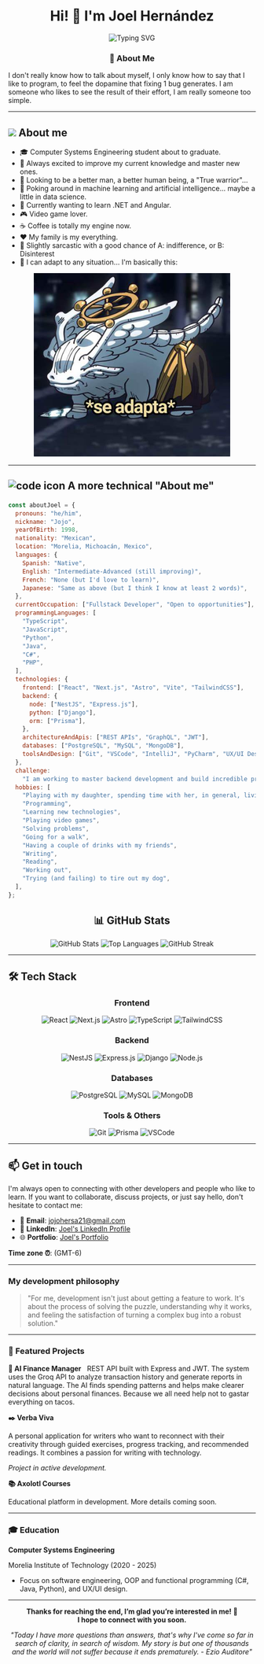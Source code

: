 <div align="center">
  
# Hi! 👋 I'm Joel Hernández

<img src="https://readme-typing-svg.herokuapp.com?font=Fira+Code&pause=1000&color=2E9EF7&center=true&vCenter=true&width=435&lines=Fullstack+Developer;Bug+Fixer+%26+Code+Lover;Always+Learning+New+Things;Coffee+Powered+Developer" alt="Typing SVG" />

</div>

<div align="center">
  
### 💭 About Me
  
</div>

I don't really know how to talk about myself, I only know how to say that I like to program, to feel the dopamine that fixing 1 bug generates. I am someone who likes to see the result of their effort, I am really someone too simple.

---

## <img src="https://media2.giphy.com/media/QssGEmpkyEOhBCb7e1/giphy.gif?cid=ecf05e47a0n3gi1bfqntqmob8g9aid1oyj2wr3ds3mg700bl&rid=giphy.gif" width="24px"> About me

- 🎓 Computer Systems Engineering student about to graduate.
- 🌱 Always excited to improve my current knowledge and master new ones.
- 🚀 Looking to be a better man, a better human being, a "True warrior"...
- 🤖 Poking around in machine learning and artificial intelligence... maybe a little in data science.
- 🧠 Currently wanting to learn .NET and Angular.
- 🎮 Video game lover.
- ☕️ Coffee is totally my engine now.
- ❤️ My family is my everything.
- 💬 Slightly sarcastic with a good chance of A: indifference, or B: Disinterest
- 🦎 I can adapt to any situation... I'm basically this:

<div align="center">
  <img src="assets/images/se-adapta.jpg" alt="Adapts" width="400px"/>
</div>

---

## <img src="https://media2.giphy.com/media/QssGEmpkyEOhBCb7e1/giphy.gif?cid=ecf05e47a0n3gi1bfqntqmob8g9aid1oyj2wr3ds3mg700bl&rid=giphy.gif" width="24px" alt="code icon"> A more technical "About me"

```javascript
const aboutJoel = {
  pronouns: "he/him",
  nickname: "Jojo",
  yearOfBirth: 1998,
  nationality: "Mexican",
  location: "Morelia, Michoacán, Mexico",
  languages: {
    Spanish: "Native",
    English: "Intermediate-Advanced (still improving)",
    French: "None (but I'd love to learn)",
    Japanese: "Same as above (but I think I know at least 2 words)",
  },
  currentOccupation: ["Fullstack Developer", "Open to opportunities"],
  programmingLanguages: [
    "TypeScript",
    "JavaScript",
    "Python",
    "Java",
    "C#",
    "PHP",
  ],
  technologies: {
    frontend: ["React", "Next.js", "Astro", "Vite", "TailwindCSS"],
    backend: {
      node: ["NestJS", "Express.js"],
      python: ["Django"],
      orm: ["Prisma"],
    },
    architectureAndApis: ["REST APIs", "GraphQL", "JWT"],
    databases: ["PostgreSQL", "MySQL", "MongoDB"],
    toolsAndDesign: ["Git", "VSCode", "IntelliJ", "PyCharm", "UX/UI Design"],
  },
  challenge:
    "I am working to master backend development and build incredible projects... Although I can also venture a bit into fullstack development, since I don't mind frontend",
  hobbies: [
    "Playing with my daughter, spending time with her, in general, living for her",
    "Programming",
    "Learning new technologies",
    "Playing video games",
    "Solving problems",
    "Going for a walk",
    "Having a couple of drinks with my friends",
    "Writing",
    "Reading",
    "Working out",
    "Trying (and failing) to tire out my dog",
  ],
};

```

<div align="center">

## 📊 GitHub Stats

<img src="https://github-readme-stats.vercel.app/api?username=joeljohs&show_icons=true&theme=radical&hide_border=true&bg_color=0D1117" alt="GitHub Stats" />

<img src="https://github-readme-stats.vercel.app/api/top-langs/?username=joeljohs&layout=compact&theme=radical&hide_border=true&bg_color=0D1117" alt="Top Languages" />

<img src="https://github-readme-streak-stats.herokuapp.com/?user=joeljohs&theme=radical&hide_border=true&background=0D1117" alt="GitHub Streak" />

</div>

---

## 🛠️ Tech Stack

<div align="center">

### Frontend
![React](https://img.shields.io/badge/React-20232A?style=for-the-badge&logo=react&logoColor=61DAFB)
![Next.js](https://img.shields.io/badge/Next.js-000000?style=for-the-badge&logo=nextdotjs&logoColor=white)
![Astro](https://img.shields.io/badge/Astro-FF5D01?style=for-the-badge&logo=astro&logoColor=white)
![TypeScript](https://img.shields.io/badge/TypeScript-007ACC?style=for-the-badge&logo=typescript&logoColor=white)
![TailwindCSS](https://img.shields.io/badge/Tailwind_CSS-38B2AC?style=for-the-badge&logo=tailwind-css&logoColor=white)

### Backend
![NestJS](https://img.shields.io/badge/NestJS-E0234E?style=for-the-badge&logo=nestjs&logoColor=white)
![Express.js](https://img.shields.io/badge/Express.js-000000?style=for-the-badge&logo=express&logoColor=white)
![Django](https://img.shields.io/badge/Django-092E20?style=for-the-badge&logo=django&logoColor=white)
![Node.js](https://img.shields.io/badge/Node.js-339933?style=for-the-badge&logo=nodedotjs&logoColor=white)

### Databases
![PostgreSQL](https://img.shields.io/badge/PostgreSQL-316192?style=for-the-badge&logo=postgresql&logoColor=white)
![MySQL](https://img.shields.io/badge/MySQL-005C84?style=for-the-badge&logo=mysql&logoColor=white)
![MongoDB](https://img.shields.io/badge/MongoDB-4EA94B?style=for-the-badge&logo=mongodb&logoColor=white)

### Tools & Others
![Git](https://img.shields.io/badge/GIT-E44C30?style=for-the-badge&logo=git&logoColor=white)
![Prisma](https://img.shields.io/badge/Prisma-3982CE?style=for-the-badge&logo=Prisma&logoColor=white)
![VSCode](https://img.shields.io/badge/VSCode-0078D4?style=for-the-badge&logo=visual%20studio%20code&logoColor=white)

</div>

---

## 📫 Get in touch

I'm always open to connecting with other developers and people who like to learn. If you want to collaborate, discuss projects, or just say hello, don't hesitate to contact me:

- 📧 **Email**: [jojohersa21@gmail.com](mailto:jojohersa21@gmail.com)  
- 💼 **LinkedIn**: [Joel's LinkedIn Profile](https://www.linkedin.com/in/joel-johs)  
- 🌐 **Portfolio**: [Joel's Portfolio](https://joeljohs-portfolio-v3.vercel.app/)  

**Time zone ⏰**: (GMT-6)

---

### My development philosophy

> "For me, development isn't just about getting a feature to work. It's about the process of solving the puzzle, understanding why it works, and feeling the satisfaction of turning a complex bug into a robust solution."

---

### 🎯 Featured Projects

**🤖 AI Finance Manager** 
 
REST API built with Express and JWT. The system uses the Groq API to analyze transaction history and generate reports in natural language. The AI finds spending patterns and helps make clearer decisions about personal finances. Because we all need help not to gastar everything on tacos.

**✒️ Verba Viva**  

A personal application for writers who want to reconnect with their creativity through guided exercises, progress tracking, and recommended readings. It combines a passion for writing with technology.

 _Project in active development._

**📚 Axolotl Courses** 

Educational platform in development. More details coming soon.

___

### 🎓 Education

**Computer Systems Engineering**  

Morelia Institute of Technology (2020 - 2025)  

- Focus on software engineering, OOP and functional programming (C#, Java, Python), and UX/UI design.

___

<div align="center">
<strong>Thanks for reaching the end, I’m glad you’re interested in me! 🚀</strong><br/>
<strong>I hope to connect with you soon.</strong>

<br/>

_"Today I have more questions than answers, that's why I've come so far in search of clarity, in search of wisdom. My story is but one of thousands and the world will not suffer because it ends prematurely. - Ezio Auditore"_

</div>
